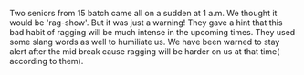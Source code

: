 Two seniors from 15 batch came all on a sudden at 1 a.m. We thought it would be 'rag-show'. But it was just a warning!
They gave a hint that this bad habit of ragging will be much intense in the upcoming  times.  They used some slang words as well to humiliate us. We have been warned to stay alert after the mid break cause ragging will be  harder on us at that time( according to them).